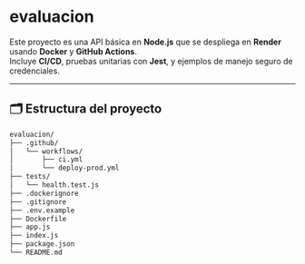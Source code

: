 # evaluacion

Este proyecto es una API básica en **Node.js** que se despliega en **Render** usando **Docker** y **GitHub Actions**.  
Incluye **CI/CD**, pruebas unitarias con **Jest**, y ejemplos de manejo seguro de credenciales.

---

## 🗂 Estructura del proyecto

```bash
evaluacion/
├── .github/
│   └── workflows/
│       ├── ci.yml
│       └── deploy-prod.yml
├── tests/
│   └── health.test.js
├── .dockerignore
├── .gitignore
├── .env.example
├── Dockerfile
├── app.js
├── index.js
├── package.json
└── README.md
```